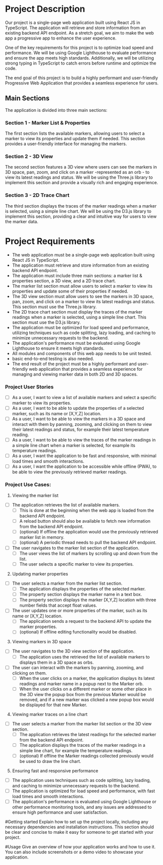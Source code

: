 # Project Description
Our project is a single-page web application built using React JS in TypeScript. 
The application will retrieve and store information from an existing backend API endpoint. 
As a stretch goal, we aim to make the web app a progressive app to enhance the user experience.

One of the key requirements for this project is to optimize load speed and performance. 
We will be using Google Lighthouse to evaluate performance and ensure the app meets high standards.
Additionally, we will be utilizing strong typing in TypeScript to catch errors before runtime and optimize the code.

The end goal of this project is to build a highly performant and user-friendly Progressive Web Application that provides a seamless experience for users.

## Main Sections
The application is divided into three main sections:

### Section 1 - Marker List & Properties
The first section lists the available markers, allowing users to select a marker to view its properties and update them if needed. 
This section provides a user-friendly interface for managing the markers.

### Section 2 - 3D View
The second section features a 3D view where users can see the markers in 3D space, pan, zoom, and click on a marker -represented as an orb - to view its latest readings and status. 
We will be using the Three.js library to implement this section and provide a visually rich and engaging experience.

### Section 3 - 2D Trace Chart
The third section displays the traces of the marker readings when a marker is selected, using a simple line chart. 
We will be using the D3.js library to implement this section, providing a clear and intuitive way for users to view the marker data.

# Project Requirements
- The web application must be a single-page web application built using React JS in TypeScript.
- The application must retrieve and store information from an existing backend API endpoint.
- The application must include three main sections: a marker list & properties section, a 3D view, and a 2D trace chart.
- The marker list section must allow users to select a marker to view its properties and update some of their properties if needed.
- The 3D view section must allow users to see the markers in 3D space, pan, zoom, and click on a marker to view its latest readings and status. This section must use the Three.js library.
- The 2D trace chart section must display the traces of the marker readings when a marker is selected, using a simple line chart. This section must use the D3.js library.
- The application must be optimized for load speed and performance, utilizing techniques such as code splitting, lazy loading, and caching to minimize unnecessary requests to the backend.
- The application's performance must be evaluated using Google Lighthouse to ensure it meets high standards.
- All modules and components of this web app needs to be unit tested.
- basic end-to-end testing is also needed.
- The end result of the project must be a highly performant and user-friendly web application that provides a seamless experience for managing and viewing marker data in both 2D and 3D spaces.

### Project User Stories

- [ ] As a user, I want to view a list of available markers and select a specific marker to view its properties.
- [ ] As a user, I want to be able to update the properties of a selected marker, such as its name or [X,Y,Z] location.
- [ ] As a user, I want to be able to view the markers in a 3D space and interact with them by panning, zooming, and clicking on them to view their latest readings and status, for example their latest temperature reading.
- [ ] As a user, I want to be able to view the traces of the marker readings in a simple line chart when a marker is selected, for example its temperature readings.
- [ ] As a user, I want the application to be fast and responsive, with minimal load times and smooth interactions.
- [ ] As a user, I want the application to be accessible while offline (PWA), to be able to view the previously retrieved marker readings.

### Project Use Cases:

1. Viewing the marker list

- [ ] The application retrieves the list of available markers. 
  - [ ] This is done at the beginning when the web app is loaded from the backend API endpoint.
  - [ ] A reload button should also be available to fetch new information from the backend API endpoint.
  - [ ] (optional) If offline the application would use the previously retrieved marker list in memory.
  - [ ] (optional) A periodic thread needs to pull the backend API endpoint.
- [ ] The user navigates to the marker list section of the application.
  - [ ] The user views the list of markers by scrolling up and down from the list.
  - [ ] The user selects a specific marker to view its properties.

2. Updating marker properties

- [ ] The user selects a marker from the marker list section.
  - [ ] The application displays the properties of the selected marker.
  - [ ] The property section displays the marker name in a text box.
  - [ ] The property section displays the marker [X,Y,Z] location with three number fields that accept float values.
- [ ] The user updates one or more properties of the marker, such as its name or [X,Y,Z] location.
  - [ ] The application sends a request to the backend API to update the marker properties.
  - [ ] (optional) If offline editing functionality would be disabled.

3. Viewing markers in 3D space

- [ ] The user navigates to the 3D view section of the application.
  - [ ] The application uses the retrieved the list of available markers to displays them in a 3D space as orbs.
- [ ] The user can interact with the markers by panning, zooming, and clicking on them.
  - [ ] When the user clicks on a marker, the application displays its latest readings and marker name in a popup next to the Marker orb.
  - [ ] When the user clicks on a different marker or some other place in the 3D view the popup box from the previous Marker would be removed, and if a new marker was clicked a new popup box would be displayed for that new Marker.

4. Viewing marker traces on a line chart

- [ ] The user selects a marker from the marker list section or the 3D view section.
  - [ ] The application retrieves the latest readings for the selected marker from the backend API endpoint.
  - [ ] The application displays the traces of the marker readings in a simple line chart, for example the temperature readings.
  - [ ] (optional) If offline the Marker readings collected previously would be used to draw the line chart.

5. Ensuring fast and responsive performance

- [ ] The application uses techniques such as code splitting, lazy loading, and caching to minimize unnecessary requests to the backend.
- [ ] The application is optimized for load speed and performance, with fast load times and smooth interactions.
- [ ] The application's performance is evaluated using Google Lighthouse or other performance monitoring tools, and any issues are addressed to ensure high performance and user satisfaction.

#Getting started
Explain how to set up the project locally, including any necessary dependencies and installation instructions. This section should be clear and concise to make it easy for someone to get started with your project.

#Usage
Give an overview of how your application works and how to use it. You can also include screenshots or a demo video to showcase your application.


